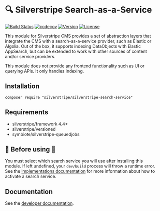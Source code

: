 # :mag: Silverstripe Search-as-a-Service

[![Build Status](https://api.travis-ci.com/silverstripe/silverstripe-search-service.svg?branch=master)](http://travis-ci.com/silverstripe/silverstripe-search-service)
[![codecov](https://codecov.io/gh/silverstripe/silverstripe-search-service/branch/master/graph/badge.svg)](https://codecov.io/gh/silverstripe/silverstripe-search-service)
[![Version](http://img.shields.io/packagist/v/silverstripe/silverstripe-search-service.svg?style=flat-square)](https://packagist.org/packages/silverstripe/silverstripe-search-service)
[![License](http://img.shields.io/packagist/l/silverstripe/silverstripe-search-service.svg?style=flat-square)](LICENSE)

This module for Silverstripe CMS provides a set of abstraction layers that integrate the
CMS with a search-as-a-service provider, such as Elastic or Algolia. Out of the box, it
supports indexing DataObjects with Elastic AppSearch, but can be extended to work with
other sources of content and/or service providers.

This module does not provide any frontend functionality such as UI or querying APIs.
It only handles indexing.

## Installation

```
composer require "silverstripe/silverstripe-search-service"
```

## Requirements

* silverstripe/framework 4.4+
* silverstripe/versioned
* symbiote/silverstripe-queuedjobs

## 🚨 Before using 🚨

You must select which search service you will use after installing this module. If left undefined,
your `dev/build` process will throw a runtime error. See the [implementations documentation](docs/en/implementations.md) for more information about how to activate a search service.

## Documentation

See the [developer documentation](docs/en/index.md).
